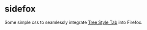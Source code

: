 # sidefox

Some simple css to seamlessly integrate [Tree Style Tab](https://addons.mozilla.org/en-US/firefox/addon/tree-style-tab/) into Firefox.

